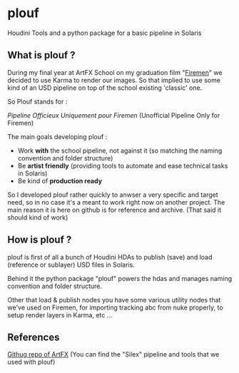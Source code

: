 # plouf
Houdini Tools and a python package for a basic pipeline in Solaris

## What is plouf ?
During my final year at ArtFX School on my graduation film "[Firemen](https://www.instagram.com/firemen_shortfilm/)" we decided to use Karma to render our images. So that implied to use some kind of an USD pipeline on top of the school existing 'classic' one.

So Plouf stands for : 

*Pipeline Officieux Uniquement pour Firemen* (Unofficial Pipeline Only for Firemen)

The main goals developing plouf : 
- Work **with** the school pipeline, not against it (so matching the naming convention and folder structure)
- Be **artist friendly** (providing tools to automate and ease technical tasks in Solaris)
- Be kind of **production ready**

So I developed plouf rather quickly to anwser a very specific and target need, so in no case it's a meant to work right now on another project. 
The main reason it is here on github is for reference and archive. 
(That said it should kind of work)

## How is plouf ?
plouf is first of all a bunch of Houdini HDAs to publish (save) and load (reference or sublayer) USD files in Solaris. 

Behind it the python package "plouf" powers the hdas and manages naming convention and folder structure.

Other that load & publish nodes you have some various utility nodes that we've used on Firemen, for importing tracking abc from nuke properly, to setup render layers in Karma, etc ...

## References
[Githug repo of ArtFX](https://github.com/ArtFXDev) (You can find the "Silex" pipeline and tools that we used with plouf)
